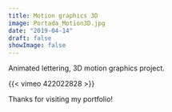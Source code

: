 ```yaml
---
title: Motion graphics 3D
image: Portada_Motion3D.jpg
date: "2019-04-14"
draft: false
showImage: false
---
```


Animated lettering, 3D motion graphics project.

{{< vimeo 422022828 >}}


Thanks for visiting my portfolio!
